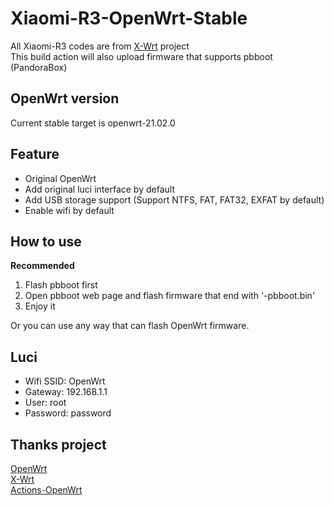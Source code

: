 # Xiaomi-R3-OpenWrt-Stable
All Xiaomi-R3 codes are from [X-Wrt](https://github.com/x-wrt/x-wrt) project  
This build action will also upload firmware that supports pbboot (PandoraBox)

## OpenWrt version
Current stable target is openwrt-21.02.0

## Feature
- Original OpenWrt
- Add original luci interface by default
- Add USB storage support (Support NTFS, FAT, FAT32, EXFAT by default)
- Enable wifi by default

## How to use
**Recommended**
1. Flash pbboot first
2. Open pbboot web page and flash firmware that end with '-pbboot.bin'
3. Enjoy it

Or you can use any way that can flash OpenWrt firmware.

## Luci
- Wifi SSID: OpenWrt  
- Gateway: 192.168.1.1  
- User: root  
- Password: password  

## Thanks project
[OpenWrt](https://github.com/openwrt/openwrt)  
[X-Wrt](https://github.com/x-wrt/x-wrt)  
[Actions-OpenWrt](https://github.com/P3TERX/Actions-OpenWrt)  
